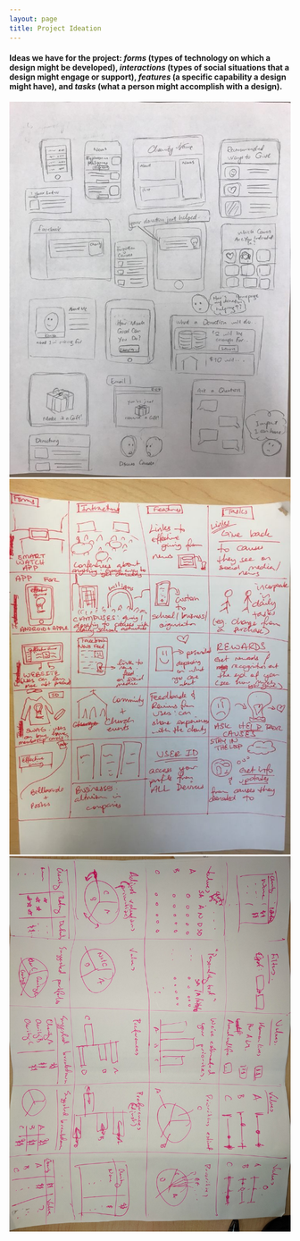 ```yaml
---
layout: page
title: Project Ideation
---
```


#### Ideas we have for the project: _forms_ (types of technology on which a design might be developed), _interactions_ (types of social situations that a design might engage or support), _features_ (a specific capability a design might have), and _tasks_ (what a person might accomplish with a design).

![Mia's Sketches](/img/miasketch.png)
![Tiffany's sketches](/img/tiffsketch.png)
![Michael's Sketches](/img/IMG_20180219_142301.jpg)
